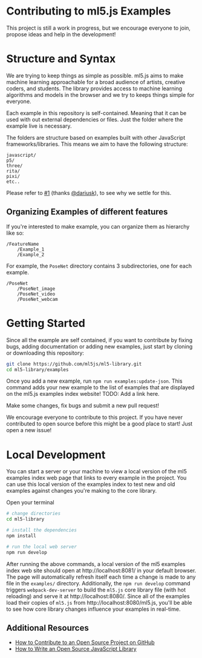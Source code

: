 # Contributing to ml5.js Examples

This project is still a work in progress, but we encourage everyone to join, propose ideas and help in the development!

# Structure and Syntax

We are trying to keep things as simple as possible. ml5.js aims to make machine learning approachable for a broad audience of artists, creative coders, and students. The library provides access to machine learning algorithms and models in the browser and we try to keeps things simple for everyone.

Each example in this repository is self-contained. Meaning that it can be used with out external dependencies or files. Just the folder where the example live is necessary.

The folders are structure based on examples built with other JavaScript frameworks/libraries. This means we aim to have the following structure:

```
javascript/
p5/
three/
rita/
pixi/
etc..
```

Please refer to [#1](https://github.com/ml5js/ml5-examples/issues/1) (thanks [@dariusk](https://github.com/dariusk)), to see why we settle for this. 


## Organizing Examples of different features

If you're interested to make example, you can organize them as hierarchy like so:

```
/FeatureName
    /Example_1
    /Example_2
```

For example, the `PoseNet` directory contains 3 subdirectories, one for each example.

```
/PoseNet
    /PoseNet_image
    /PoseNet_video
    /PoseNet_webcam
```


# Getting Started

Since all the example are self contained, if you want to contribute by fixing bugs, adding documentation or adding new examples, just start by cloning or downloading this repository:

```bash
git clone https://github.com/ml5js/ml5-library.git
cd ml5-library/examples
```

Once you add a new example, run `npm run examples:update-json`. This command adds your new example to the list of examples that are displayed on the ml5.js examples index website! TODO: Add a link here.

Make some changes, fix bugs and submit a new pull request!

We encourage everyone to contribute to this project. If you have never contributed to open source before this might be a good place to start! Just open a new issue!

# Local Development
You can start a server or your machine to view a local version of the ml5 examples index web page that links to every example in the project. You can use this local version of the examples index to test new and old examples against changes you're making to the core library.

Open your terminal

```sh
# change directories
cd ml5-library

# install the dependencies
npm install

# run the local web server
npm run develop
```

After running the above commands, a local version of the ml5 examples index web site should open at http://localhost:8081/ in your default browser. The page will automatically refresh itself each time a change is made to any file in the `examples/` directory. Additionally, the `npm run develop` command triggers `webpack-dev-server` to build the `ml5.js` core library file (with hot reloading) and serve it at http://localhost:8080/. Since all of the examples load their copies of `ml5.js` from http://localhost:8080/ml5.js, you'll be able to see how core library changes influence your examples in real-time.


## Additional Resources

- [How to Contribute to an Open Source Project on GitHub](https://egghead.io/courses/how-to-contribute-to-an-open-source-project-on-github)
- [How to Write an Open Source JavaScript Library](https://egghead.io/courses/how-to-write-an-open-source-javascript-library)

